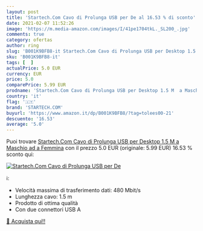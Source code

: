 ```yaml
---
layout: post
title: 'Startech.Com Cavo di Prolunga USB per De al 16.53 % di sconto'
date: 2021-02-07 11:52:26
image: 'https://m.media-amazon.com/images/I/41pe1704tkL._SL200_.jpg'
comments: true
category: ofertas
author: ring
slug: 'B001K9BFB8-it Startech.Com Cavo di Prolunga USB per Desktop 1.5 M a...'
sku: 'B001K9BFB8-it'
tags: [  ]
actualPrice: 5.0 EUR
currency: EUR
price: 5.0
comparePrice: 5.99 EUR
prodname: 'Startech.Com Cavo di Prolunga USB per Desktop 1.5 M  a Maschio ad a Femmina'
country: 'it'
flag: '🇮🇹'
brand: 'STARTECH.COM'
buyurl: 'https://www.amazon.it/dp/B001K9BFB8/?tag=tolees00-21'
descuento: '16.53'
average: '5.0'
---
```


Puoi trovare [Startech.Com Cavo di Prolunga USB per Desktop 1.5 M  a Maschio ad a Femmina](https://www.amazon.it/dp/B001K9BFB8/?tag=tolees00-21) con il prezzo 5.0 EUR (originale: 5.99 EUR) 16.53 % sconto qui:

[![Startech.Com Cavo di Prolunga USB per De](https://m.media-amazon.com/images/I/41pe1704tkL._SL200_.jpg)](https://www.amazon.it/dp/B001K9BFB8/?tag=tolees00-21)

ℹ️:

- Velocità massima di trasferimento dati: 480 Mbit/s
- Lunghezza cavo: 1.5 m
- Prodotto di ottima qualità
- Con due connettori USB A

[🛒 Acquista qui!!](https://www.amazon.it/dp/B001K9BFB8/?tag=tolees00-21)
